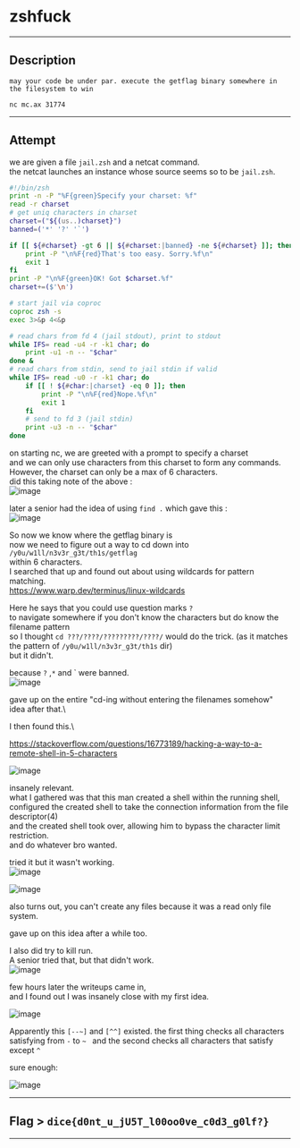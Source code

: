 # zshfuck

***

## Description

```
may your code be under par. execute the getflag binary somewhere in the filesystem to win

nc mc.ax 31774
```

***

## Attempt

we are given a file `jail.zsh` and a netcat command.\
the netcat launches an instance whose source seems so to be `jail.zsh`.

```zsh
#!/bin/zsh
print -n -P "%F{green}Specify your charset: %f"
read -r charset
# get uniq characters in charset
charset=("${(us..)charset}")
banned=('*' '?' '`')

if [[ ${#charset} -gt 6 || ${#charset:|banned} -ne ${#charset} ]]; then
    print -P "\n%F{red}That's too easy. Sorry.%f\n"
    exit 1
fi
print -P "\n%F{green}OK! Got $charset.%f"
charset+=($'\n')

# start jail via coproc
coproc zsh -s
exec 3>&p 4<&p

# read chars from fd 4 (jail stdout), print to stdout
while IFS= read -u4 -r -k1 char; do
    print -u1 -n -- "$char"
done &
# read chars from stdin, send to jail stdin if valid
while IFS= read -u0 -r -k1 char; do
    if [[ ! ${#char:|charset} -eq 0 ]]; then
        print -P "\n%F{red}Nope.%f\n"
        exit 1
    fi
    # send to fd 3 (jail stdin)
    print -u3 -n -- "$char"
done
```


on starting nc, we are greeted with a prompt to specify a charset\
and we can only use characters from this charset to form any commands.\
However, the charset can only be a max of 6 characters.\
did this taking note of the above :\
![image](https://github.com/IC3lemon/diceCTF-2024/assets/150153966/ccaeeaac-ba31-4114-9123-2bcb310f3df5)

later a senior had the idea of using `find .` which gave this :\
![image](https://github.com/IC3lemon/diceCTF-2024/assets/150153966/a39f36df-c083-41ac-ad67-22ba3dda9e8a)

So now we know where the getflag binary is\
now we need to figure out a way to cd down into 
`/y0u/w1ll/n3v3r_g3t/th1s/getflag`\
within 6 characters.\
I searched that up and found out about using wildcards for pattern matching.\
https://www.warp.dev/terminus/linux-wildcards

Here he says that you could use question marks `?` \
to navigate somewhere if you don't know the characters but do know the filename pattern\
so I thought `cd ???/????/?????????/????/` would do the trick. (as it matches the pattern of `/y0u/w1ll/n3v3r_g3t/th1s` dir)\
but it didn't.

because `?` ,`*` and ` were banned.\
![image](https://github.com/IC3lemon/diceCTF-2024/assets/150153966/d5fab204-43f5-48bd-940d-fee32ddbe4ab)

gave up on the entire "cd-ing without entering the filenames somehow" idea after that.\

I then found this.\

https://stackoverflow.com/questions/16773189/hacking-a-way-to-a-remote-shell-in-5-characters

![image](https://github.com/IC3lemon/diceCTF-2024/assets/150153966/7326c37a-ba26-4454-ba76-3944383bafc9)

insanely relevant.\
what I gathered was that this man created a shell within the running shell,\
configured the created shell to take the connection information from the file descriptor(4)\
and the created shell took over, allowing him to bypass the character limit restriction.\
and do whatever bro wanted.

tried it but it wasn't working.\
![image](https://github.com/IC3lemon/diceCTF-2024/assets/150153966/8a91660b-04c5-48b1-82bf-aa7d529f1809)

![image](https://github.com/IC3lemon/diceCTF-2024/assets/150153966/656ab243-1091-4ecf-a708-587e4f6a5e23)

also turns out, you can't create any files because it was a read only file system.

gave up on this idea after a while too.

I also did try to kill run.\
A senior tried that, but that didn't work.\
![image](https://github.com/IC3lemon/diceCTF-2024/assets/150153966/a450edfe-77b4-4fa0-8fd7-32d2b6fc9737)



few hours later the writeups came in,\
and I found out I was insanely close with my first idea.

![image](https://github.com/IC3lemon/diceCTF-2024/assets/150153966/76032d72-3b7a-4bea-94b6-0764ed57d654)

Apparently this `[--~]`  and `[^^]` existed.
the first thing checks all characters satisfying from `-` to `~ `
and the second checks all characters that satisfy except `^`

sure enough:

![image](https://github.com/IC3lemon/diceCTF-2024/assets/150153966/3344e867-48a8-4af3-b731-d99d5b9d1394)

***

## Flag > `dice{d0nt_u_jU5T_l00oo0ve_c0d3_g0lf?}`

***
